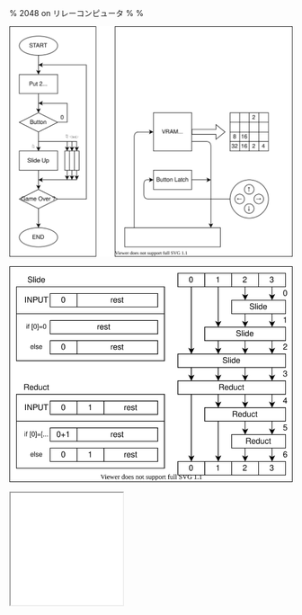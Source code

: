 % 2048 on リレーコンピュータ
%
%

![](./algo.drawio.svg)


![](./reduct.drawio.svg)



<iframe src="./game.html" width="200px"height="200px"></iframe>

